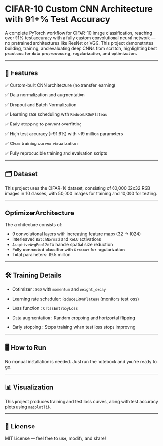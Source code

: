 # CIFAR-10 Custom CNN Architecture with 91+% Test Accuracy

A complete PyTorch workflow for CIFAR-10 image classification, reaching over 91% test accuracy with a fully custom convolutional neural network — no pretrained architectures like ResNet or VGG. This project demonstrates building, training, and evaluating deep CNNs from scratch, highlighting best practices for data preprocessing, regularization, and optimization. 

---

## 📌 Features 

✅ Custom-built CNN architecture (no transfer learning)

✅ Data normalization and augmentation

✅ Dropout and Batch Normalization

✅ Learning rate scheduling with `ReduceLROnPlateau`

✅ Early stopping to prevent overfitting

✅ High test accuracy (~91.6%) with ~19 million parameters

✅ Clear training curves visualization

✅ Fully reproducible training and evaluation scripts

---

## 🗂️ Dataset

This project uses the CIFAR-10 dataset, consisting of 60,000 32x32 RGB images in 10 classes, with 50,000 images for training and 10,000 for testing.

---

## OptimizerArchitecture

The architecture consists of:
- 9 convolutional layers with increasing feature maps (32 → 1024)
- Interleaved `BatchNorm2d` and `ReLU` activations
- `AdaptiveAvgPool2d` to handle spatial size reduction
- Fully connected classifier with `Dropout` for regularization
- Total parameters: 19.5 million

---

## 🛠️ Training Details

- Optimizer              : `SGD` with `momentum` and `weight_decay`

- Learning rate scheduler: `ReduceLROnPlateau` (monitors test loss)

- Loss function          : `CrossEntropyLoss`

- Data augmentation      : Random cropping and horizontal flipping

- Early stopping         : Stops training when test loss stops improving

---

## 🖥️ How to Run

No manual installation is needed. Just run the notebook and you're ready to go.

---

## 📊 Visualization

This project produces training and test loss curves, along with test accuracy plots using `matplotlib`.

---

## 📖 License

MIT License — feel free to use, modify, and share!
